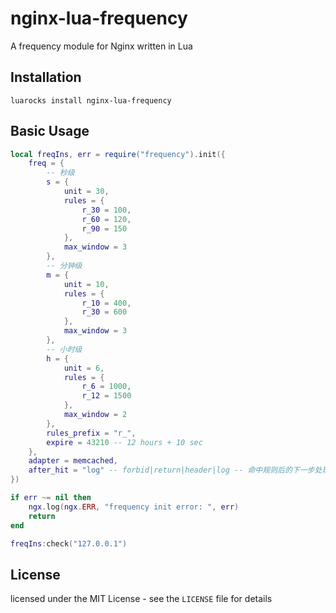 # nginx-lua-frequency

A frequency module for Nginx written in Lua

Installation
------------

```shell
luarocks install nginx-lua-frequency

```


Basic Usage
------------

```lua
local freqIns, err = require("frequency").init({
    freq = {
        -- 秒级
        s = {
            unit = 30,
            rules = {
                r_30 = 100,
                r_60 = 120,
                r_90 = 150
            },
            max_window = 3
        },
        -- 分钟级
        m = {
            unit = 10,
            rules = {
                r_10 = 400,
                r_30 = 600
            },
            max_window = 3
        },
        -- 小时级
        h = {
            unit = 6,
            rules = {
                r_6 = 1000,
                r_12 = 1500
            },
            max_window = 2
        },
        rules_prefix = "r_",
        expire = 43210 -- 12 hours + 10 sec
    },
    adapter = memcached,
    after_hit = "log" -- forbid|return|header|log -- 命中规则后的下一步处理
})

if err ~= nil then
    ngx.log(ngx.ERR, "frequency init error: ", err)
    return
end

freqIns:check("127.0.0.1")
```


License
--------

licensed under the MIT License - see the `LICENSE` file for details
